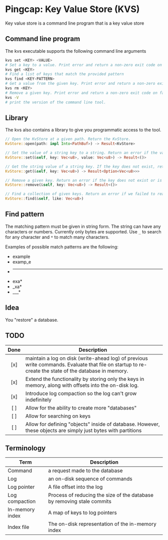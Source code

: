# Pingcap: Key Value Store (KVS)

Key value store is a command line program that is a key value store

## Command line program

The kvs executable supports the following command line arguments

```bash
kvs set <KEY> <VALUE>
# Set a key to a value. Print error and return a non-zero exit code on failure.
kvs get <KEY>
# Find a list of keys that match the provided pattern
kvs find <KEY-PATTERN>
# Get a value from the given key. Print error and return a non-zero exit code on failure.
kvs rm <KEY>
# Remove a given key. Print error and return a non-zero exit code on failure.
kvs -V
# print the version of the command line tool.
```

## Library

The kvs also contains a library to give you programmatic access to the tool.

```rust
// Open the KvStore at a given path. Return the KvStore.
KvStore::open(path: impl Into<PathBuf>) -> Result<KvStore>

// Set the value of a string key to a string. Return an error if the value is not written successfully.
KvStore::set(&self, key: Vec<u8>, value: Vec<u8>) -> Result<()>

// Get the string value of a string key. If the key does not exist, return None. Return an error if the value is not read successfully.
KvStore::get(&self, key: Vec<u8>) -> Result<Option<Vec<u8>>>

// Remove a given key. Return an error if the key does not exist or is not removed successfully.
KvStore::remove(&self, key: Vec<u8>) -> Result<()>

// Find a collection of given keys. Return an error if we failed to read successfully
KvStore::find(&self, like: Vec<u8>)
```

## Find pattern

The matching pattern must be given in string form. The string can have any characters
or numbers. Currently only bytes are supported. Use `_` to search for any character
and `*` to match many characters.

Examples of possible match patterns are the following:

- example
- examp_e
- ___
- exa*
- _xa*
- ___*

## Idea

You "restore" a database.

## TODO

| Done  | Description                                                                                                                                          |
| :---: | ---------------------------------------------------------------------------------------------------------------------------------------------------- |
|  [x]  | maintain a log on disk (write-ahead log) of previous write commands. Evaluate that file on startup to re-create the state of the database in memory. |
|  [x]  | Extend the functionality by storing only the keys in memory, along with offsets into the on-disk log.                                                |
|  [x]  | Introduce log compaction so the log can't grow indefinitely                                                                                          |
|  [ ]  | Allow for the ability to create more "databases"                                                                                                     |
|  [ ]  | Allow for searching on keys                                                                                                                          |
|  [ ]  | Allow for defining "objects" inside of database. However, these objects are simply just bytes with partitions                                        |

## Terminology

| Term            | Description                                                            |
| --------------- | ---------------------------------------------------------------------- |
| Command         | a request made to the database                                         |
| Log             | an on-disk sequence of commands                                        |
| Log pointer     | A file offset into the log                                             |
| Log compaction  | Process of reducing the size of the database by removing stale commits |
| In-memory index | A map of keys to log pointers                                          |
| Index file      | The on-disk representation of the in-memory index                      |
